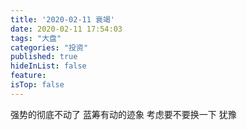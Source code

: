 ```yaml
---
title: '2020-02-11 衰竭'
date: 2020-02-11 17:54:03
tags: "大盘"
categories: "投资"
published: true
hideInList: false
feature: 
isTop: false
---
```

强势的彻底不动了
蓝筹有动的迹象
考虑要不要换一下
犹豫
<!-- more -->
